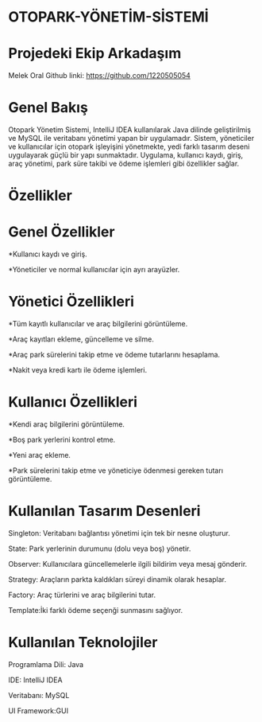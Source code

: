 # OTOPARK-YÖNETİM-SİSTEMİ

# Projedeki Ekip Arkadaşım
Melek Oral
Github linki:
https://github.com/1220505054
# Genel Bakış

Otopark Yönetim Sistemi, IntelliJ IDEA kullanılarak Java dilinde geliştirilmiş ve MySQL ile veritabanı yönetimi yapan bir uygulamadır. Sistem, yöneticiler ve kullanıcılar için otopark işleyişini yönetmekte, yedi farklı tasarım deseni uygulayarak güçlü bir yapı sunmaktadır. Uygulama, kullanıcı kaydı, giriş, araç yönetimi, park süre takibi ve ödeme işlemleri gibi özellikler sağlar.

# Özellikler

# Genel Özellikler

*Kullanıcı kaydı ve giriş.

*Yöneticiler ve normal kullanıcılar için ayrı arayüzler.

# Yönetici Özellikleri

*Tüm kayıtlı kullanıcılar ve araç bilgilerini görüntüleme.

*Araç kayıtları ekleme, güncelleme ve silme.

*Araç park sürelerini takip etme ve ödeme tutarlarını hesaplama.

*Nakit veya kredi kartı ile ödeme işlemleri.

# Kullanıcı Özellikleri

*Kendi araç bilgilerini görüntüleme.

*Boş park yerlerini kontrol etme.

*Yeni araç ekleme.

*Park sürelerini takip etme ve yöneticiye ödenmesi gereken tutarı görüntüleme.

# Kullanılan Tasarım Desenleri

Singleton: Veritabanı bağlantısı yönetimi için tek bir nesne oluşturur.

State: Park yerlerinin durumunu (dolu veya boş) yönetir.

Observer: Kullanıcılara güncellemelerle ilgili bildirim veya mesaj gönderir.

Strategy: Araçların parkta kaldıkları süreyi dinamik olarak hesaplar.

Factory: Araç türlerini ve araç bilgilerini tutar.

Template:İki farklı ödeme seçenği sunmasını sağlıyor.

# Kullanılan Teknolojiler

Programlama Dili: Java

IDE: IntelliJ IDEA

Veritabanı: MySQL

UI Framework:GUI

